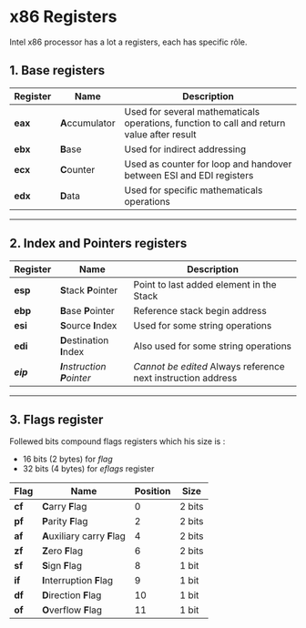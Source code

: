 # x86 Registers

Intel x86 processor has a lot a registers, each has specific rôle.

## 1. Base registers

| Register | Name | Description |
|---|---|---|
|**eax**|**A**ccumulator | Used for several mathematicals operations, function to call and return value after result |
|**ebx**|**B**ase | Used for indirect addressing |
|**ecx**|**C**ounter | Used as counter for loop and handover between ESI and EDI registers |
|**edx**|**D**ata | Used for specific mathematicals operations |

***
## 2. Index and Pointers registers

| Register | Name | Description|
|---|---|---|
|**esp**|**S**tack **P**ointer| Point to last added element in the Stack |
|**ebp**|**B**ase **P**ointer| Reference stack begin address |
|**esi**|**S**ource **I**ndex| Used for some string operations |
|**edi**|**D**estination **I**ndex| Also used for some string operations |
|_**eip**_|_**I**nstruction **P**ointer_| _Cannot be edited_ Always reference next instruction address |
***

## 3. Flags register

Follewed bits compound flags registers which his size is :
* 16 bits (2 bytes) for *flag*
* 32 bits (4 bytes) for *eflags* register

| Flag | Name | Position | Size |
|---|---|---|---|
|**cf**|**C**arry **F**lag|0|2 bits|
|**pf**|**P**arity **F**lag|2|2 bits|
|**af**|**A**uxiliary carry **F**lag|4|2 bits|
|**zf**|**Z**ero **F**lag|6|2 bits|
|**sf**|**S**ign **F**lag|8|1 bit|
|**if**|**I**nterruption **F**lag|9|1 bit|
|**df**|**D**irection **F**lag|10|1 bit|
|**of**|**O**verflow **F**lag|11|1 bit|
